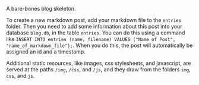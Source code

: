 A bare-bones blog skeleton.

To create a new markdown post, add your markdown file to the `entries` folder. Then you need to add some information about this post into your database `blog.db`, in the table `entries`. You can do this using a command like `INSERT INTO entries (name, filename) VALUES ("Name of Post", "name_of_markdown_file");`. When you do this, the post will automatically be assigned an id and a timestamp.

Additional static resources, like images, css stylesheets, and javascript, are served at the paths `/img`, `/css`, and `/js`, and they draw from the folders `img`, `css`, and `js`.
